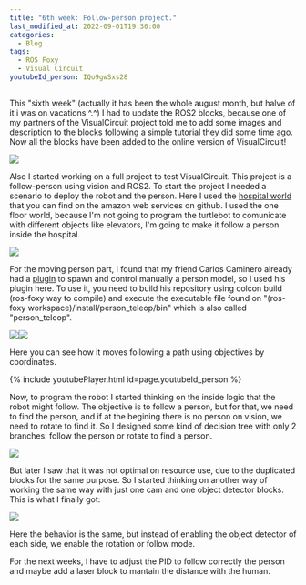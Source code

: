 ```yaml
---
title: "6th week: Follow-person project."
last_modified_at: 2022-09-01T19:30:00
categories:
  - Blog
tags:
  - ROS Foxy
  - Visual Circuit
youtubeId_person: IQo9gwSxs28
---
```


This "sixth week" (actually it has been the whole august month, but halve of it i was on vacations ^.^) I had to update the ROS2 blocks, because one of my partners of the VisualCircuit project told me to add some images and description to the blocks following a simple tutorial they did some time ago. Now all the blocks have been added to the online version of VisualCircuit!

![](/2022-tfg-david-tapiador/images/ROS2_blocks_added.png)

Also I started working on a full project to test VisualCircuit. This project is a follow-person using vision and ROS2.
To start the project I needed a scenario to deploy the robot and the person. Here I used the [hospital world](https://github.com/aws-robotics/aws-robomaker-hospital-world) that you can find on the amazon web services on github. I used the one floor world, because I'm not going to program the turtlebot to comunicate with different objects like elevators, I'm going to make it follow a person inside the hospital.

![](/2022-tfg-david-tapiador/images/hospital_world.png)

For the moving person part, I found that my friend Carlos Caminero already had a [plugin](https://github.com/RoboticsLabURJC/2021-tfg-carlos-caminero/tree/main/person_teleop) to spawn and control manually a person model, so I used his plugin here. To use it, you need to build his repository using colcon build (ros-foxy way to compile) and execute the executable file found on "(ros-foxy workspace)/install/person_teleop/bin" which is also called "person_teleop".

![](/2022-tfg-david-tapiador/images/elman.png)![](/2022-tfg-david-tapiador/images/spawned.png)

Here you can see how it moves following a path using objectives by coordinates.

{% include youtubePlayer.html id=page.youtubeId_person %}

Now, to program the robot I started thinking on the inside logic that the robot might follow.
The objective is to follow a person, but for that, we need to find the person, and if at the begining there is no person on vision, we need to rotate to find it.
So I designed some kind of decision tree with only 2 branches: follow the person or rotate to find a person.

![](/2022-tfg-david-tapiador/images/prev_model.png)

But later I saw that it was not optimal on resource use, due to the duplicated blocks for the same purpose. So I started thinking on another way of working the same way with just one cam and one object detector blocks. This is what I finally got:

![](/2022-tfg-david-tapiador/images/actual_model.png)

Here the behavior is the same, but instead of enabling the object detector of each side, we enable the rotation or follow mode.

For the next weeks, I have to adjust the PID to follow correctly the person and maybe add a laser block to mantain the distance with the human.